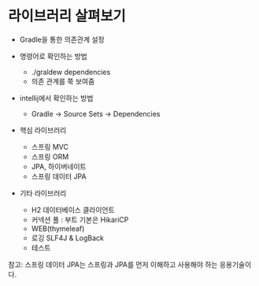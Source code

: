 # 라이브러리 살펴보기

- Gradle을 통한 의존관계 설정
- 명령어로 확인하는 방법
  - ./graldew dependencies
  - 의존 관계를 쭉 보여줌
- intellij에서 확인하는 방법
  - Gradle -> Source Sets -> Dependencies

- 핵심 라이브러리
  - 스프링 MVC
  - 스프링 ORM
  - JPA, 하이버네이트
  - 스프링 데이터 JPA
- 기타 라이브러리
  - H2 데이터베이스 클라이언트
  - 커넥션 풀 : 부트 기본은 HikariCP
  - WEB(thymeleaf)
  - 로깅 SLF4J & LogBack
  - 테스트

참고: 스프링 데이터 JPA는 스프링과 JPA를 먼저 이해하고 사용해야 하는 응용기술이다.
